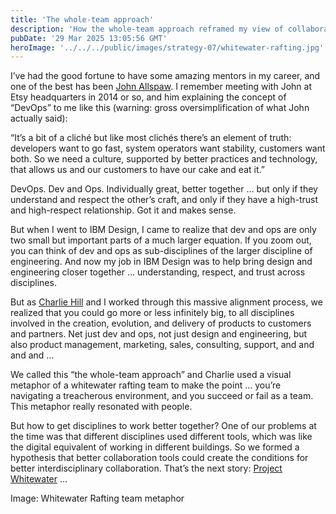 ```yaml
---
title: 'The whole-team approach'
description: 'How the whole-team approach reframed my view of collaboration—uniting disciplines across IBM through trust, shared tools, and a rafting metaphor.'
pubDate: '29 Mar 2025 13:05:56 GMT'
heroImage: '../../../public/images/strategy-07/whitewater-rafting.jpg'
---
```


I’ve had the good fortune to have some amazing mentors in my career, and one of the best has been [John Allspaw](https://www.linkedin.com/in/jallspaw/). I remember meeting with John at Etsy headquarters in 2014 or so, and him explaining the concept of “DevOps” to me like this (warning: gross oversimplification of what John actually said):

“It’s a bit of a cliché but like most clichés there’s an element of truth: developers want to go fast, system operators want stability, customers want both. So we need a culture, supported by better practices and technology, that allows us and our customers to have our cake and eat it.”

DevOps. Dev and Ops. Individually great, better together … but only if they understand and respect the other’s craft, and only if they have a high-trust and high-respect relationship. Got it and makes sense.

But when I went to IBM Design, I came to realize that dev and ops are only two small but important parts of a much larger equation. If you zoom out, you can think of dev and ops as sub-disciplines of the larger discipline of engineering. And now my job in IBM Design was to help bring design and engineering closer together … understanding, respect, and trust across disciplines.

But as [Charlie Hill](https://www.linkedin.com/in/charliehill/) and I worked through this massive alignment process, we realized that you could go more or less infinitely big, to all disciplines involved in the creation, evolution, and delivery of products to customers and partners. Net just dev and ops, not just design and engineering, but also product management, marketing, sales, consulting, support, and and and and …

We called this “the whole-team approach” and Charlie used a visual metaphor of a whitewater rafting team to make the point … you’re navigating a treacherous environment, and you succeed or fail as a team. This metaphor really resonated with people.

But how to get disciplines to work better together? One of our problems at the time was that different disciplines used different tools, which was like the digital equivalent of working in different buildings. So we formed a hypothesis that better collaboration tools could create the conditions for better interdisciplinary collaboration. That’s the next story: [Project Whitewater](../strategy-08-project-whitewater/) …

Image: Whitewater Rafting team metaphor
